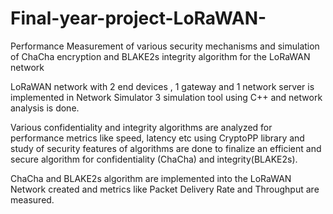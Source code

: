 # Final-year-project-LoRaWAN-
Performance Measurement of various security mechanisms and simulation of ChaCha encryption and BLAKE2s integrity algorithm for the LoRaWAN network

LoRaWAN network with 2 end devices , 1 gateway and 1 network server is implemented in Network Simulator 3 simulation tool  using C++ and network analysis is done. 

Various confidentiality and integrity algorithms are analyzed for performance metrics like speed, latency etc using CryptoPP library  and study of security features of algorithms are done to finalize an efficient and secure algorithm for confidentiality (ChaCha) and integrity(BLAKE2s).

ChaCha and BLAKE2s algorithm are implemented into the LoRaWAN Network created and metrics like Packet Delivery Rate and Throughput are measured.
